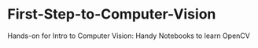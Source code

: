# First-Step-to-Computer-Vision
Hands-on for Intro to Computer Vision: Handy Notebooks to learn OpenCV
